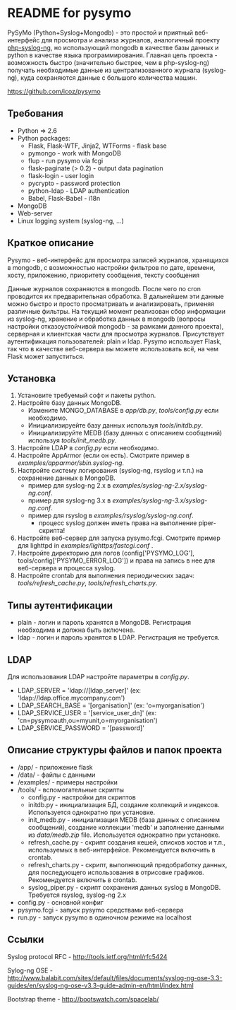 # README for pysymo

PySyMo (Python+Syslog+Mongodb) - это простой и приятный веб-интерфейс для просмотра и анализа журналов, аналогичный проекту [php-syslog-ng](https://code.google.com/p/php-syslog-ng/), но использующий mongodb в качестве базы данных и python в качестве языка программирования.
Главная цель проекта - возможность быстро (значительно быстрее, чем в php-syslog-ng) получать необходимые данные из централизованного журнала (syslog-ng), куда сохраняются данные с большого количества машин.

https://github.com/icoz/pysymo

## Требования

- Python => 2.6
- Python packages: 
    - Flask, Flask-WTF, Jinja2, WTForms - flask base 
    - pymongo                           - work with MongoDB 
    - flup                              - run pysymo via fcgi
    - flask-paginate (> 0.2)            - output data pagination
    - flask-login                       - user login
    - pycrypto                          - password protection
    - python-ldap                       - LDAP authentication
    - Babel, Flask-Babel                - i18n
- MongoDB
- Web-server
- Linux logging system (syslog-ng, ...)

## Краткое описание

Pysymo - веб-интерфейс для просмотра записей журналов, хранящихся в mongodb, с возможностью настройки фильтров по дате, времени, хосту, приложению, приоритету сообщения, тексту сообщения

Данные журналов сохраняются в mongodb. После чего по cron проводится их предварительная обработка. В дальнейшем эти данные можно быстро и просто просматривать и анализировать, применяя различные фильтры.
На текущий момент реализован сбор информации из syslog-ng, хранение и обработка данных в mongodb (вопросы настройки отказоустойчивой mongodb - за рамками данного проекта), серверная и клиентская части для просмотра журналов. Присутствует аутентификация пользователей: plain и ldap.
Pysymo использует Flask, так что в качестве веб-сервера вы можете использовать всё, на чем Flask может запуститься.

## Установка

1. Установите требуемый софт и пакеты python.
2. Настройте базу данных MongoDB.
    - Измените MONGO_DATABASE в *app/db.py*, *tools/config.py* если необходимо.
    - Инициализируейте базу данных используя *tools/initdb.py*.
    - Инициализируйте MEDB (базу данных с описанием сообщений) используя *tools/init_medb.py*.
3. Настройте LDAP в *config.py* если необходимо.
4. Настройте AppArmor (если он есть). Смотрите пример в *examples/apparmor/sbin.syslog-ng*.
5. Настройте систему логирования (syslog-ng, rsyslog и т.п.) на сохранение данных в MongoDB. 
    - пример для syslog-ng 2.x в *examples/syslog-ng-2.x/syslog-ng.conf*.
    - пример для syslog-ng 3.x в *examples/syslog-ng-3.x/syslog-ng.conf*.
    - пример для rsyslog в *examples/rsyslog/syslog-ng.conf*.
        - процесс syslog должен иметь права на выполнение piper-скрипта!
6. Настройте веб-сервер для запуска pysymo.fcgi. Смотрите пример для lighttpd in *examples/lighttps/fastcgi.conf* .
7. Настройте директорию для логов (config['PYSYMO_LOG'], tools/config['PYSYMO_ERROR_LOG']) и права на запись в нее для веб-сервера и процесса syslog.
8. Настройте crontab для выполнения периодических задач: *tools/refresh_cache.py*, *tools/refresh_charts.py*.

## Типы аутентификации

- plain - логин и пароль хранятся в MongoDB. Регистрация необходима и должна быть включена.
- ldap - логин и пароль хранятся в LDAP. Регистрация не требуется.

## LDAP

Для использования LDAP настройте параметры в *config.py*.
 
- LDAP_SERVER = 'ldap://[ldap_server]' (ex: 'ldap://ldap.office.mycompany.com')
- LDAP_SEARCH_BASE = '[organisation]' (ex: 'o=myorganisation')
- LDAP_SERVICE_USER = '[service_user_dn]' (ex: 'cn=pysymoauth,ou=myunit,o=myorganisation')
- LDAP_SERVICE_PASSWORD = '[password]'

## Описание структуры файлов и папок проекта

- /app/ - приложение flask
- /data/ - файлы с данными
- /examples/ - примеры настройки
- /tools/ - вспомогательные скрипты
    - config.py - настройки для скриптов
    - initdb.py - инициализация БД, создание коллекций и индексов. Используется однократно при установке.
    - init_medb.py - инициализация MEDB (база данных с описанием сообщений), создание коллекции 'medb' и заполнение данными из *data/medb.zip* file. Используется однократно при установке.
    - refresh_cache.py - скрипт создания кешей, списков хостов и т.п., используемых в веб-интерфейсе. Рекомендуется включить в crontab.
    - refresh_charts.py - скрипт, выполняющий предобработку данных, для последующего использования в отрисовке графиков. Рекомендуется включить в crontab.
    - syslog_piper.py - скрипт сохранения данных syslog в MongoDB. Требуется rsyslog, syslog-ng 2.x
- config.py - основной конфиг
- pysymo.fcgi - запуск pysymo средствами веб-сервера
- run.py - запуск pysymo в одиночном режиме на localhost

## Ссылки

Syslog protocol RFC - http://tools.ietf.org/html/rfc5424

Sylog-ng OSE - http://www.balabit.com/sites/default/files/documents/syslog-ng-ose-3.3-guides/en/syslog-ng-ose-v3.3-guide-admin-en/html/index.html

Bootstrap theme - http://bootswatch.com/spacelab/